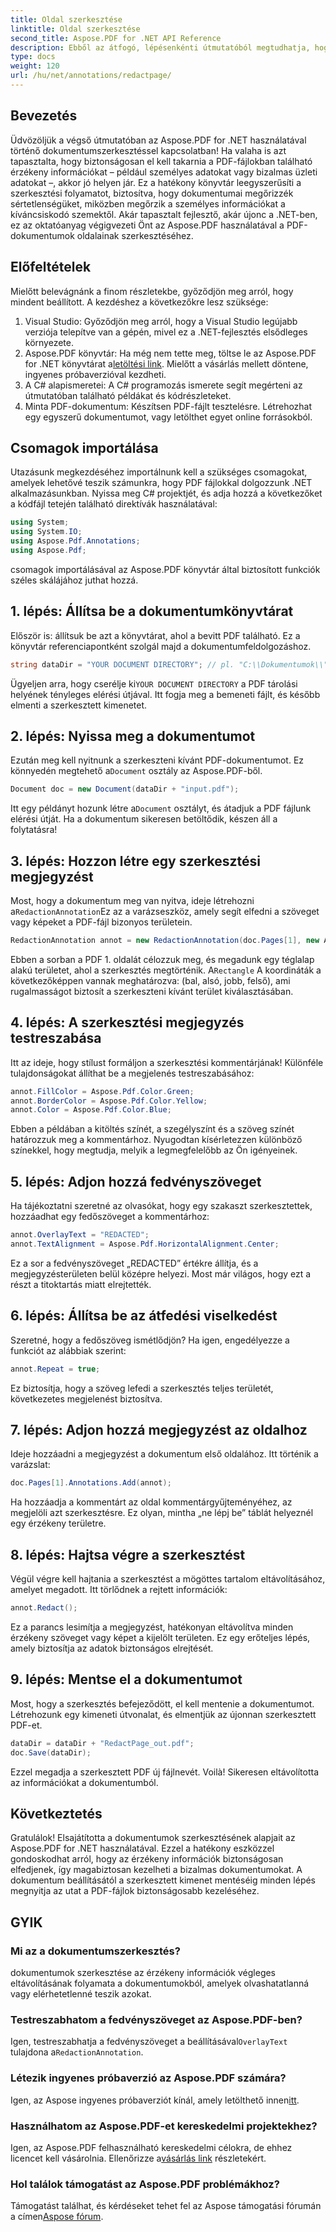 ```yaml
---
title: Oldal szerkesztése
linktitle: Oldal szerkesztése
second_title: Aspose.PDF for .NET API Reference
description: Ebből az átfogó, lépésenkénti útmutatóból megtudhatja, hogyan lehet hatékonyan szerkeszteni dokumentumokat az Aspose.PDF for .NET használatával.
type: docs
weight: 120
url: /hu/net/annotations/redactpage/
---
```

## Bevezetés

Üdvözöljük a végső útmutatóban az Aspose.PDF for .NET használatával történő dokumentumszerkesztéssel kapcsolatban! Ha valaha is azt tapasztalta, hogy biztonságosan el kell takarnia a PDF-fájlokban található érzékeny információkat – például személyes adatokat vagy bizalmas üzleti adatokat –, akkor jó helyen jár. Ez a hatékony könyvtár leegyszerűsíti a szerkesztési folyamatot, biztosítva, hogy dokumentumai megőrizzék sértetlenségüket, miközben megőrzik a személyes információkat a kíváncsiskodó szemektől. Akár tapasztalt fejlesztő, akár újonc a .NET-ben, ez az oktatóanyag végigvezeti Önt az Aspose.PDF használatával a PDF-dokumentumok oldalainak szerkesztéséhez.

## Előfeltételek

Mielőtt belevágnánk a finom részletekbe, győződjön meg arról, hogy mindent beállított. A kezdéshez a következőkre lesz szüksége:

1. Visual Studio: Győződjön meg arról, hogy a Visual Studio legújabb verziója telepítve van a gépén, mivel ez a .NET-fejlesztés elsődleges környezete.
2.  Aspose.PDF könyvtár: Ha még nem tette meg, töltse le az Aspose.PDF for .NET könyvtárat a[letöltési link](https://releases.aspose.com/pdf/net/). Mielőtt a vásárlás mellett döntene, ingyenes próbaverzióval kezdheti.
3. A C# alapismeretei: A C# programozás ismerete segít megérteni az útmutatóban található példákat és kódrészleteket.
4. Minta PDF-dokumentum: Készítsen PDF-fájlt tesztelésre. Létrehozhat egy egyszerű dokumentumot, vagy letölthet egyet online forrásokból.

## Csomagok importálása

Utazásunk megkezdéséhez importálnunk kell a szükséges csomagokat, amelyek lehetővé teszik számunkra, hogy PDF fájlokkal dolgozzunk .NET alkalmazásunkban. Nyissa meg C# projektjét, és adja hozzá a következőket a kódfájl tetején található direktívák használatával:

```csharp
using System;
using System.IO;
using Aspose.Pdf.Annotations;
using Aspose.Pdf;
```

csomagok importálásával az Aspose.PDF könyvtár által biztosított funkciók széles skálájához juthat hozzá. 

## 1. lépés: Állítsa be a dokumentumkönyvtárat

Először is: állítsuk be azt a könyvtárat, ahol a bevitt PDF található. Ez a könyvtár referenciapontként szolgál majd a dokumentumfeldolgozáshoz.

```csharp
string dataDir = "YOUR DOCUMENT DIRECTORY"; // pl. "C:\\Dokumentumok\\"
```

 Ügyeljen arra, hogy cserélje ki`YOUR DOCUMENT DIRECTORY` a PDF tárolási helyének tényleges elérési útjával. Itt fogja meg a bemeneti fájlt, és később elmenti a szerkesztett kimenetet.

## 2. lépés: Nyissa meg a dokumentumot

 Ezután meg kell nyitnunk a szerkeszteni kívánt PDF-dokumentumot. Ez könnyedén megtehető a`Document` osztály az Aspose.PDF-ből.

```csharp
Document doc = new Document(dataDir + "input.pdf");
```

 Itt egy példányt hozunk létre a`Document` osztályt, és átadjuk a PDF fájlunk elérési útját. Ha a dokumentum sikeresen betöltődik, készen áll a folytatásra!

## 3. lépés: Hozzon létre egy szerkesztési megjegyzést

 Most, hogy a dokumentum meg van nyitva, ideje létrehozni a`RedactionAnnotation`Ez az a varázseszköz, amely segít elfedni a szöveget vagy képeket a PDF-fájl bizonyos területein.

```csharp
RedactionAnnotation annot = new RedactionAnnotation(doc.Pages[1], new Aspose.Pdf.Rectangle(200, 500, 300, 600));
```

 Ebben a sorban a PDF 1. oldalát célozzuk meg, és megadunk egy téglalap alakú területet, ahol a szerkesztés megtörténik. A`Rectangle` A koordináták a következőképpen vannak meghatározva: (bal, alsó, jobb, felső), ami rugalmasságot biztosít a szerkeszteni kívánt terület kiválasztásában.

## 4. lépés: A szerkesztési megjegyzés testreszabása

Itt az ideje, hogy stílust formáljon a szerkesztési kommentárjának! Különféle tulajdonságokat állíthat be a megjelenés testreszabásához:

```csharp
annot.FillColor = Aspose.Pdf.Color.Green;
annot.BorderColor = Aspose.Pdf.Color.Yellow;
annot.Color = Aspose.Pdf.Color.Blue;
```

Ebben a példában a kitöltés színét, a szegélyszínt és a szöveg színét határozzuk meg a kommentárhoz. Nyugodtan kísérletezzen különböző színekkel, hogy megtudja, melyik a legmegfelelőbb az Ön igényeinek.

## 5. lépés: Adjon hozzá fedvényszöveget

Ha tájékoztatni szeretné az olvasókat, hogy egy szakaszt szerkesztettek, hozzáadhat egy fedőszöveget a kommentárhoz:

```csharp
annot.OverlayText = "REDACTED";
annot.TextAlignment = Aspose.Pdf.HorizontalAlignment.Center;
```

Ez a sor a fedvényszöveget „REDACTED” értékre állítja, és a megjegyzésterületen belül középre helyezi. Most már világos, hogy ezt a részt a titoktartás miatt elrejtették.

## 6. lépés: Állítsa be az átfedési viselkedést

Szeretné, hogy a fedőszöveg ismétlődjön? Ha igen, engedélyezze a funkciót az alábbiak szerint:

```csharp
annot.Repeat = true;
```

Ez biztosítja, hogy a szöveg lefedi a szerkesztés teljes területét, következetes megjelenést biztosítva.

## 7. lépés: Adjon hozzá megjegyzést az oldalhoz

Ideje hozzáadni a megjegyzést a dokumentum első oldalához. Itt történik a varázslat:

```csharp
doc.Pages[1].Annotations.Add(annot);
```

Ha hozzáadja a kommentárt az oldal kommentárgyűjteményéhez, az megjelöli azt szerkesztésre. Ez olyan, mintha „ne lépj be” táblát helyeznél egy érzékeny területre.

## 8. lépés: Hajtsa végre a szerkesztést

Végül végre kell hajtania a szerkesztést a mögöttes tartalom eltávolításához, amelyet megadott. Itt törlődnek a rejtett információk:

```csharp
annot.Redact();
```

Ez a parancs lesimítja a megjegyzést, hatékonyan eltávolítva minden érzékeny szöveget vagy képet a kijelölt területen. Ez egy erőteljes lépés, amely biztosítja az adatok biztonságos elrejtését.

## 9. lépés: Mentse el a dokumentumot

Most, hogy a szerkesztés befejeződött, el kell mentenie a dokumentumot. Létrehozunk egy kimeneti útvonalat, és elmentjük az újonnan szerkesztett PDF-et.

```csharp
dataDir = dataDir + "RedactPage_out.pdf";
doc.Save(dataDir);
```

Ezzel megadja a szerkesztett PDF új fájlnevét. Voilà! Sikeresen eltávolította az információkat a dokumentumból.

## Következtetés

Gratulálok! Elsajátította a dokumentumok szerkesztésének alapjait az Aspose.PDF for .NET használatával. Ezzel a hatékony eszközzel gondoskodhat arról, hogy az érzékeny információk biztonságosan elfedjenek, így magabiztosan kezelheti a bizalmas dokumentumokat. A dokumentum beállításától a szerkesztett kimenet mentéséig minden lépés megnyitja az utat a PDF-fájlok biztonságosabb kezeléséhez.

## GYIK

### Mi az a dokumentumszerkesztés?
dokumentumok szerkesztése az érzékeny információk végleges eltávolításának folyamata a dokumentumokból, amelyek olvashatatlanná vagy elérhetetlenné teszik azokat.

### Testreszabhatom a fedvényszöveget az Aspose.PDF-ben?
 Igen, testreszabhatja a fedvényszöveget a beállításával`OverlayText` tulajdona a`RedactionAnnotation`.

### Létezik ingyenes próbaverzió az Aspose.PDF számára?
 Igen, az Aspose ingyenes próbaverziót kínál, amely letölthető innen[itt](https://releases.aspose.com/).

### Használhatom az Aspose.PDF-et kereskedelmi projektekhez?
 Igen, az Aspose.PDF felhasználható kereskedelmi célokra, de ehhez licencet kell vásárolnia. Ellenőrizze a[vásárlás link](https://purchase.aspose.com/buy) részletekért.

### Hol találok támogatást az Aspose.PDF problémákhoz?
 Támogatást találhat, és kérdéseket tehet fel az Aspose támogatási fórumán a címen[Aspose fórum](https://forum.aspose.com/c/pdf/10).